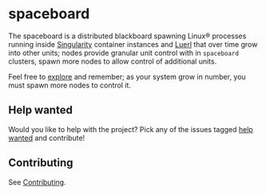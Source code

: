 # spaceboard

The spaceboard is a distributed blackboard spawning Linux® processes running inside [Singularity](https://github.com/sylabs/singularity) container instances and [Luerl](https://github.com/rvirding/luerl) that over time grow into other units; nodes provide granular unit control with in `spaceboard` clusters, spawn more nodes to allow control of additional units. 

Feel free to [explore](https://github.com/spacebeam) and remember; as your system grow in number, you must spawn more nodes to control it.

## Help wanted

Would you like to help with the project? Pick any of the issues tagged [help wanted](https://github.com/spacebeam/spaceboard/labels/help%20wanted) and contribute!

## Contributing

See  [Contributing](CONTRIBUTING.md).
